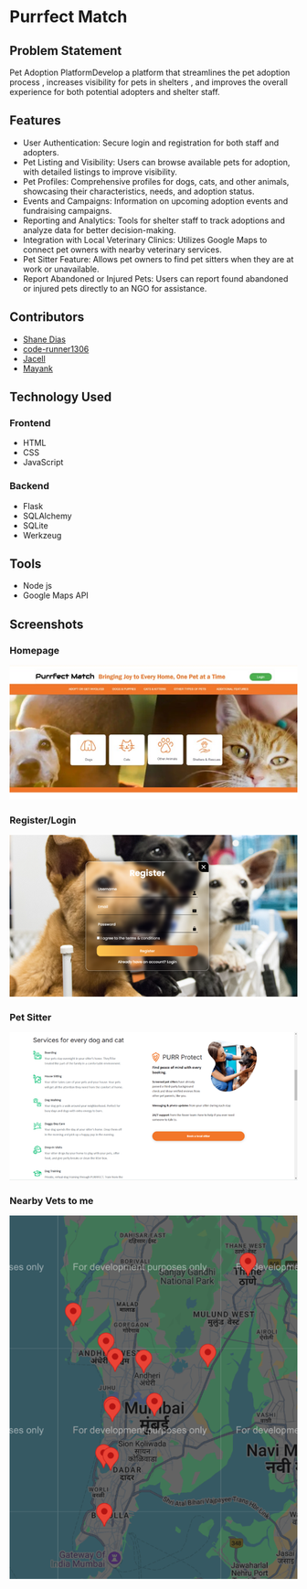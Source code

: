 # Purrfect Match

## Problem Statement

Pet Adoption PlatformDevelop a platform that streamlines the pet adoption process , increases visibility for pets in shelters , and improves the overall experience for both potential adopters and shelter staff.

## Features

- User Authentication: Secure login and registration for both staff and adopters.
- Pet Listing and Visibility: Users can browse available pets for adoption, with detailed listings to improve visibility.
- Pet Profiles: Comprehensive profiles for dogs, cats, and other animals, showcasing their characteristics, needs, and adoption status.
- Events and Campaigns: Information on upcoming adoption events and fundraising campaigns.
- Reporting and Analytics: Tools for shelter staff to track adoptions and analyze data for better decision-making.
- Integration with Local Veterinary Clinics: Utilizes Google Maps to connect pet owners with nearby veterinary services.
- Pet Sitter Feature: Allows pet owners to find pet sitters when they are at work or unavailable.
- Report Abandoned or Injured Pets: Users can report found abandoned or injured pets directly to an NGO for assistance.

## Contributors

- [Shane Dias](https://github.com/Shane-Dias)
- [code-runner1306
  ](https://github.com/code-runner1306)
- [Jacell](https://github.com/JACELL100)
- [Mayank](https://github.com/ImpactG1)

## Technology Used

### Frontend

- HTML
- CSS
- JavaScript

### Backend

- Flask
- SQLAlchemy
- SQLite
- Werkzeug

## Tools

- Node js
- Google Maps API


## Screenshots
### Homepage
![Home Page Screenshot](./Static/uploads/Homepage_ss.jpg)

### Register/Login 
![Login Page Screenshot](./Static/uploads/Login_ss.png)

### Pet Sitter
![Login Page Screenshot](./Static/uploads/Petsitter_ss.png)
### Nearby Vets to me
![Login Page Screenshot](./Static/uploads/Map_ss.png)